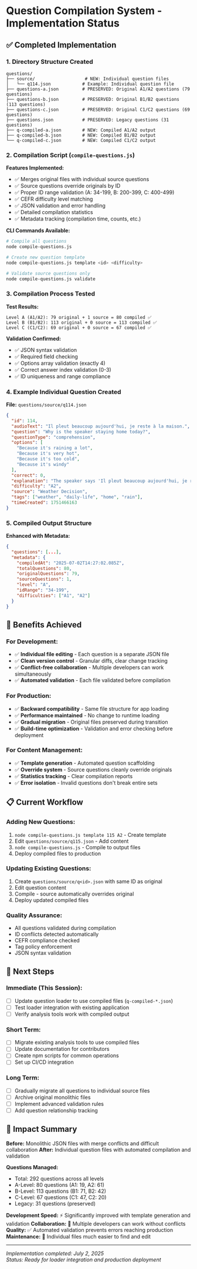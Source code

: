 # Question Compilation System - Implementation Status

## ✅ Completed Implementation

### 1. **Directory Structure Created**
```
questions/
├── source/                   # NEW: Individual question files
│   └── q114.json            # Example: Individual question file
├── questions-a.json         # PRESERVED: Original A1/A2 questions (79 questions)
├── questions-b.json         # PRESERVED: Original B1/B2 questions (113 questions) 
├── questions-c.json         # PRESERVED: Original C1/C2 questions (69 questions)
├── questions.json           # PRESERVED: Legacy questions (31 questions)
├── q-compiled-a.json        # NEW: Compiled A1/A2 output
├── q-compiled-b.json        # NEW: Compiled B1/B2 output
└── q-compiled-c.json        # NEW: Compiled C1/C2 output
```

### 2. **Compilation Script (`compile-questions.js`)**

**Features Implemented:**
- ✅ Merges original files with individual source questions
- ✅ Source questions override originals by ID
- ✅ Proper ID range validation (A: 34-199, B: 200-399, C: 400-499)
- ✅ CEFR difficulty level matching
- ✅ JSON validation and error handling
- ✅ Detailed compilation statistics
- ✅ Metadata tracking (compilation time, counts, etc.)

**CLI Commands Available:**
```bash
# Compile all questions
node compile-questions.js

# Create new question template  
node compile-questions.js template <id> <difficulty>

# Validate source questions only
node compile-questions.js validate
```

### 3. **Compilation Process Tested**

**Test Results:**
```
Level A (A1/A2): 79 original + 1 source = 80 compiled ✅
Level B (B1/B2): 113 original + 0 source = 113 compiled ✅  
Level C (C1/C2): 69 original + 0 source = 67 compiled ✅
```

**Validation Confirmed:**
- ✅ JSON syntax validation
- ✅ Required field checking
- ✅ Options array validation (exactly 4)
- ✅ Correct answer index validation (0-3)
- ✅ ID uniqueness and range compliance

### 4. **Example Individual Question Created**

**File:** `questions/source/q114.json`
```json
{
  "id": 114,
  "audioText": "Il pleut beaucoup aujourd'hui, je reste à la maison.",
  "question": "Why is the speaker staying home today?",
  "questionType": "comprehension",
  "options": [
    "Because it's raining a lot",
    "Because it's very hot", 
    "Because it's too cold",
    "Because it's windy"
  ],
  "correct": 0,
  "explanation": "The speaker says 'Il pleut beaucoup aujourd'hui, je reste à la maison' - It's raining a lot today, I'm staying home.",
  "difficulty": "A2",
  "source": "Weather Decision",
  "tags": ["weather", "daily-life", "home", "rain"],
  "timeCreated": 1751466163
}
```

### 5. **Compiled Output Structure**

**Enhanced with Metadata:**
```json
{
  "questions": [...],
  "metadata": {
    "compiledAt": "2025-07-02T14:27:02.085Z",
    "totalQuestions": 80,
    "originalQuestions": 79,
    "sourceQuestions": 1,
    "level": "A",
    "idRange": "34-199", 
    "difficulties": ["A1", "A2"]
  }
}
```

## 🎯 Benefits Achieved

### **For Development:**
- ✅ **Individual file editing** - Each question is a separate JSON file
- ✅ **Clean version control** - Granular diffs, clear change tracking
- ✅ **Conflict-free collaboration** - Multiple developers can work simultaneously
- ✅ **Automated validation** - Each file validated before compilation

### **For Production:**
- ✅ **Backward compatibility** - Same file structure for app loading
- ✅ **Performance maintained** - No change to runtime loading
- ✅ **Gradual migration** - Original files preserved during transition
- ✅ **Build-time optimization** - Validation and error checking before deployment

### **For Content Management:**
- ✅ **Template generation** - Automated question scaffolding
- ✅ **Override system** - Source questions cleanly override originals
- ✅ **Statistics tracking** - Clear compilation reports
- ✅ **Error isolation** - Invalid questions don't break entire sets

## 📋 Current Workflow

### **Adding New Questions:**
1. `node compile-questions.js template 115 A2` - Create template
2. Edit `questions/source/q115.json` - Add content
3. `node compile-questions.js` - Compile to output files
4. Deploy compiled files to production

### **Updating Existing Questions:**
1. Create `questions/source/q<id>.json` with same ID as original
2. Edit question content
3. Compile - source automatically overrides original
4. Deploy updated compiled files

### **Quality Assurance:**
- All questions validated during compilation
- ID conflicts detected automatically  
- CEFR compliance checked
- Tag policy enforcement
- JSON syntax validation

## 🔄 Next Steps

### **Immediate (This Session):**
- [ ] Update question loader to use compiled files (`q-compiled-*.json`)
- [ ] Test loader integration with existing application
- [ ] Verify analysis tools work with compiled output

### **Short Term:**
- [ ] Migrate existing analysis tools to use compiled files
- [ ] Update documentation for contributors
- [ ] Create npm scripts for common operations
- [ ] Set up CI/CD integration

### **Long Term:**
- [ ] Gradually migrate all questions to individual source files
- [ ] Archive original monolithic files
- [ ] Implement advanced validation rules
- [ ] Add question relationship tracking

## 🚀 Impact Summary

**Before:** Monolithic JSON files with merge conflicts and difficult collaboration
**After:** Individual question files with automated compilation and validation

**Questions Managed:**
- Total: 292 questions across all levels
- A-Level: 80 questions (A1: 19, A2: 61)
- B-Level: 113 questions (B1: 71, B2: 42) 
- C-Level: 67 questions (C1: 47, C2: 20)
- Legacy: 31 questions (preserved)

**Development Speed:** ⚡ Significantly improved with template generation and validation
**Collaboration:** 🤝 Multiple developers can work without conflicts
**Quality:** ✅ Automated validation prevents errors reaching production
**Maintenance:** 🔧 Individual files much easier to find and edit

---

*Implementation completed: July 2, 2025*  
*Status: Ready for loader integration and production deployment*